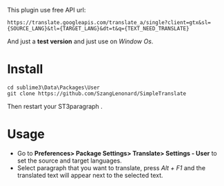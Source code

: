 This plugin use free API url:

`https://translate.googleapis.com/translate_a/single?client=gtx&sl={SOURCE_LANG}&tl={TARGET_LANG}&dt=t&q={TEXT_NEED_TRANSLATE}`

And just a **test version** and just use on *Window Os*.

# Install
```
cd sublime3\Data\Packages\User
git clone https://github.com/SzangLenonard/SimpleTranslate
```
Then restart your ST3paragraph .
# Usage
- Go to **Preferences> Package Settings> Translate> Settings - User** to set the source and target languages. 
- Select paragraph that you want to translate, press *Alt + F1* and the translated text will appear next to the selected text.